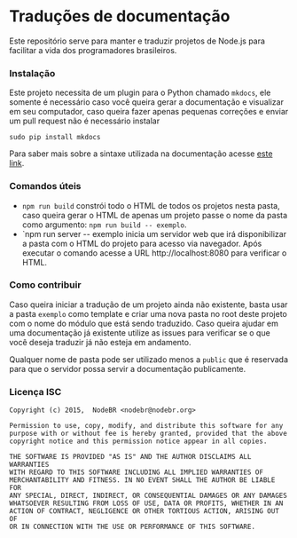 # Traduções de documentação

Este repositório serve para manter e traduzir projetos de Node.js para facilitar
a vida dos programadores brasileiros.

### Instalação

Este projeto necessita de um plugin para o Python chamado `mkdocs`, ele somente
é necessário caso você queira gerar a documentação e visualizar em seu
computador, caso queira fazer apenas pequenas correções e enviar um pull request
não é necessário instalar

```shell
sudo pip install mkdocs
```

Para saber mais sobre a sintaxe utilizada na documentação acesse
[este link](http://www.mkdocs.org/user-guide/writing-your-docs/).

### Comandos úteis

* `npm run build` constrói todo o HTML de todos os projetos nesta pasta, caso
queira gerar o HTML de apenas um projeto passe o nome da pasta como argumento:
`npm run build -- exemplo`.
* `npm run server -- exemplo inicia um servidor web que irá disponibilizar a
pasta com o HTML do projeto para acesso via navegador. Após executar o comando
acesse a URL http://localhost:8080 para verificar o HTML.

### Como contribuir

Caso queira iniciar a tradução de um projeto ainda não existente, basta usar a
pasta `exemplo` como template e criar uma nova pasta no root deste projeto com
o nome do módulo que está sendo traduzido. Caso queira ajudar em uma
documentação já existente utilize as issues para verificar se o que você deseja
traduzir já não esteja em andamento.

Qualquer nome de pasta pode ser utilizado menos a `public` que é reservada para
que o servidor possa servir a documentação publicamente.

### Licença ISC

```
Copyright (c) 2015,  NodeBR <nodebr@nodebr.org>

Permission to use, copy, modify, and distribute this software for any
purpose with or without fee is hereby granted, provided that the above
copyright notice and this permission notice appear in all copies.

THE SOFTWARE IS PROVIDED "AS IS" AND THE AUTHOR DISCLAIMS ALL WARRANTIES
WITH REGARD TO THIS SOFTWARE INCLUDING ALL IMPLIED WARRANTIES OF
MERCHANTABILITY AND FITNESS. IN NO EVENT SHALL THE AUTHOR BE LIABLE FOR
ANY SPECIAL, DIRECT, INDIRECT, OR CONSEQUENTIAL DAMAGES OR ANY DAMAGES
WHATSOEVER RESULTING FROM LOSS OF USE, DATA OR PROFITS, WHETHER IN AN
ACTION OF CONTRACT, NEGLIGENCE OR OTHER TORTIOUS ACTION, ARISING OUT OF
OR IN CONNECTION WITH THE USE OR PERFORMANCE OF THIS SOFTWARE.

```
